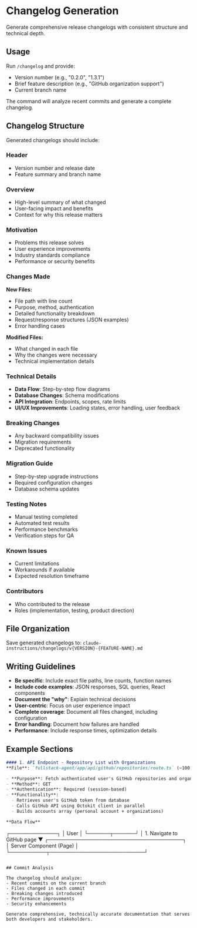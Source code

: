 # Changelog Generation

Generate comprehensive release changelogs with consistent structure and technical depth.

## Usage

Run `/changelog` and provide:
- Version number (e.g., "0.2.0", "1.3.1")
- Brief feature description (e.g., "GitHub organization support")
- Current branch name

The command will analyze recent commits and generate a complete changelog.

## Changelog Structure

Generated changelogs should include:

### **Header**
- Version number and release date
- Feature summary and branch name

### **Overview**
- High-level summary of what changed
- User-facing impact and benefits
- Context for why this release matters

### **Motivation**
- Problems this release solves
- User experience improvements
- Industry standards compliance
- Performance or security benefits

### **Changes Made**
**New Files:**
- File path with line count
- Purpose, method, authentication
- Detailed functionality breakdown
- Request/response structures (JSON examples)
- Error handling cases

**Modified Files:**
- What changed in each file
- Why the changes were necessary
- Technical implementation details

### **Technical Details**
- **Data Flow**: Step-by-step flow diagrams
- **Database Changes**: Schema modifications
- **API Integration**: Endpoints, scopes, rate limits
- **UI/UX Improvements**: Loading states, error handling, user feedback

### **Breaking Changes**
- Any backward compatibility issues
- Migration requirements
- Deprecated functionality

### **Migration Guide**
- Step-by-step upgrade instructions
- Required configuration changes
- Database schema updates

### **Testing Notes**
- Manual testing completed
- Automated test results
- Performance benchmarks
- Verification steps for QA

### **Known Issues**
- Current limitations
- Workarounds if available
- Expected resolution timeframe

### **Contributors**
- Who contributed to the release
- Roles (implementation, testing, product direction)

## File Organization

Save generated changelogs to: `claude-instructions/changelogs/v{VERSION}-{FEATURE-NAME}.md`

## Writing Guidelines

- **Be specific**: Include exact file paths, line counts, function names
- **Include code examples**: JSON responses, SQL queries, React components
- **Document the "why"**: Explain technical decisions
- **User-centric**: Focus on user experience impact
- **Complete coverage**: Document all files changed, including configuration
- **Error handling**: Document how failures are handled
- **Performance**: Include response times, optimization details

## Example Sections

```markdown
#### 1. API Endpoint - Repository List with Organizations
**File**: `fullstack-agent/app/api/github/repositories/route.ts` (~100 lines)

- **Purpose**: Fetch authenticated user's GitHub repositories and organizations
- **Method**: GET
- **Authentication**: Required (session-based)
- **Functionality**:
  - Retrieves user's GitHub token from database
  - Calls GitHub API using Octokit client in parallel
  - Builds accounts array (personal account + organizations)
```

```markdown
**Data Flow**
```
┌─────────────┐
│    User     │
└──────┬──────┘
       │ 1. Navigate to GitHub page
       ▼
┌─────────────────────────────────────┐
│  Server Component (Page)            │
└──────────┬──────────────────────────┘
```

## Commit Analysis

The changelog should analyze:
- Recent commits on the current branch
- Files changed in each commit
- Breaking changes introduced
- Performance improvements
- Security enhancements

Generate comprehensive, technically accurate documentation that serves both developers and stakeholders.